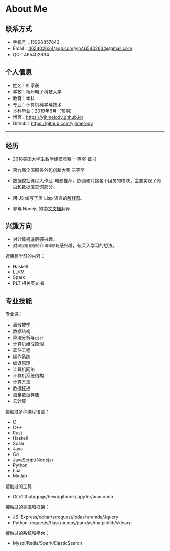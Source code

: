 # About Me

## 联系方式

- 手机号：15968857843
- Email：465402634@qq.com/yjh465402634@gmail.com
- QQ：465402634

## 个人信息

- 姓名：叶家豪
- 学校：杭州电子科技大学
- 教育：本科
- 专业：计算机科学与技术
- 本科毕业：2019年6月（预期）
- 博客：https://yjhmelody.github.io/
- Github：https://github.com/yjhmelody

---

## 经历

- 2018美国大学生数学建模竞赛 一等奖 [证书](http://www.comap-math.com/mcm/2018Certs/91397.pdf)
- 第九届全国服务外包创新大赛 三等奖 

- 数据挖掘课程大作业-电影推荐，协调和对接各个组员的模块，主要实现了爬虫和数据库查询部分。
- 用 JS 编写了类 Lisp 语言的[解释器](lambda-language)。

- 参与 Nodejs 的[中文文档](https://github.com/nodejscn/node-api-cn)翻译

## 兴趣方向

- 对计算机底层感兴趣。
- 对`编程语言理论`和`编译原理`感兴趣，有深入学习的想法。

近期想学习的内容：
- Haskell
- LLVM
- Spark
- PLT 相关英文书

## 专业技能

专业课：
- 离散数学
- 数据结构
- 算法分析与设计
- 计算机组成原理
- 软件工程
- 操作系统
- 编译原理
- 计算机网络
- 计算机系统结构
- 计算方法
- 数据挖掘
- 海量数据存储
- 云计算

接触过多种编程语言：
- C
- C++
- Rust
- Haskell
- Scala
- Java
- Go
- JavaScript(Nodejs)
- Python
- Lua
- Matlab

接触过的工具：
- Git/Github/gogs/hexo/gitbook/jupyter/anaconda

接触过的类库和框架：
- JS: Express/echarts/request/lodash/ramda/Jquery
- Python: requests/flask/numpy/pandas/matplotlib/sklearn

接触过的系统和平台：
- Mysql/Redis/Spark/ElasticSearch